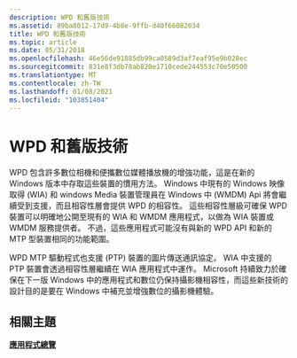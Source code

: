 ```yaml
---
description: WPD 和舊版技術
ms.assetid: 89ba8012-17d9-4b8e-9ffb-d40f66082034
title: WPD 和舊版技術
ms.topic: article
ms.date: 05/31/2018
ms.openlocfilehash: 46e56de91885db99ca0589d3af7eaf95e9b028ec
ms.sourcegitcommit: 831e8f3db78ab820e1710cede244553c70e50500
ms.translationtype: MT
ms.contentlocale: zh-TW
ms.lasthandoff: 01/08/2021
ms.locfileid: "103851404"
---
```

# <a name="wpd-and-earlier-technologies"></a>WPD 和舊版技術

WPD 包含許多數位相機和便攜數位媒體播放機的增強功能，這是在新的 Windows 版本中存取這些裝置的慣用方法。 Windows 中現有的 Windows 映像取得 (WIA) 和 windows Media 裝置管理員在 Windows 中 (WMDM) Api 將會繼續受到支援，而且相容性層會提供 WPD 的相容性。 這些相容性層級可確保 WPD 裝置可以明確地公開至現有的 WIA 和 WMDM 應用程式，以做為 WIA 裝置或 WMDM 服務提供者。 不過，這些應用程式可能沒有與新的 WPD API 和新的 MTP 型裝置相同的功能範圍。

WPD MTP 驅動程式也支援 (PTP) 裝置的圖片傳送通訊協定。 WIA 中支援的 PTP 裝置會透過相容性層繼續在 WIA 應用程式中運作。 Microsoft 持續致力於確保在下一版 Windows 中的應用程式和數位仍保持攝影機相容性，而這些新技術的設計目的是要在 Windows 中補充並增強數位的攝影機體驗。

## <a name="related-topics"></a>相關主題

<dl> <dt>

[**應用程式總覽**](application-overview.md)
</dt> </dl>

 

 



